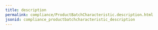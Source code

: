 ```yaml
---
title: description
permalink: compliance/ProductBatchCharacteristic.description.html
jsonid: compliance_productbatchcharacteristic_description
---
```

